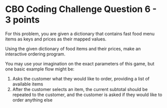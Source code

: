 # CBO Coding Challenge Question 6 - 3 points

For this problem, you are given a dictionary that contains fast food menu items as keys and prices as their mapped values.

Using the given dictionary of food items and their prices, make an interactive ordering program.

You may use your imagination on the exact parameters of this game, but one basic example flow might be:

1. Asks the customer what they would like to order, providing a list of available items
2. After the customer selects an item, the current subtotal should be repeated to the customer, and the customer is asked if they would like to order anything else
